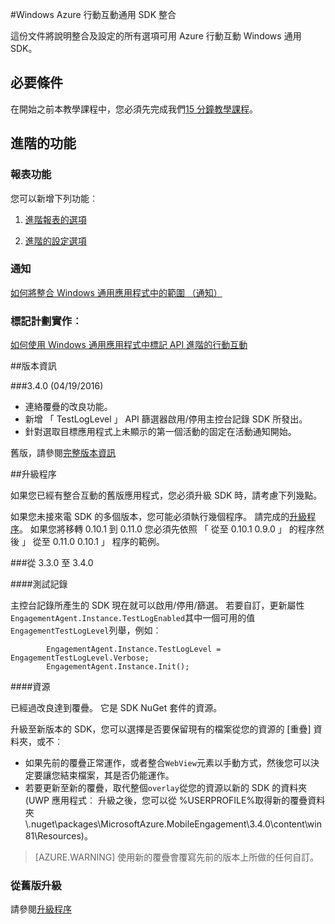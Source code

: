 <properties
    pageTitle="Windows SDK 通用整合"
    description="Windows 通用適用於整合 SDK 的 Azure 行動互動"                                     
    services="mobile-engagement"
    documentationCenter="mobile"
    authors="piyushjo"
    manager="dwrede"
    editor="" />

<tags
    ms.service="mobile-engagement"
    ms.workload="mobile"
    ms.tgt_pltfrm="mobile-windows-store"
    ms.devlang="dotnet"
    ms.topic="article"
    ms.date="08/12/2016"
    ms.author="piyushjo;ricksal" />

#<a name="windows-universal-sdk-integration-for-azure-mobile-engagement"></a>Windows Azure 行動互動通用 SDK 整合

這份文件將說明整合及設定的所有選項可用 Azure 行動互動 Windows 通用 SDK。

## <a name="prerequisites"></a>必要條件

在開始之前本教學課程中，您必須先完成我們[15 分鐘教學課程](mobile-engagement-windows-store-dotnet-get-started.md)。

## <a name="advanced-features"></a>進階的功能

### <a name="reporting-features"></a>報表功能
您可以新增下列功能︰

1. [進階報表的選項](mobile-engagement-windows-store-advanced-reporting.md)

2. [進階的設定選項](mobile-engagement-windows-store-advanced-configuration.md)

### <a name="notifications"></a>通知

[如何將整合 Windows 通用應用程式中的範圍 （通知）](mobile-engagement-windows-store-integrate-engagement-reach.md)

### <a name="tag-plan-implementation"></a>標記計劃實作︰

[如何使用 Windows 通用應用程式中標記 API 進階的行動互動](mobile-engagement-windows-store-use-engagement-api.md)

##<a name="release-notes"></a>版本資訊

###<a name="340-04192016"></a>3.4.0 (04/19/2016)

-   連絡覆疊的改良功能。
-   新增 「 TestLogLevel 」 API 篩選器啟用/停用主控台記錄 SDK 所發出。
-   針對選取目標應用程式上未顯示的第一個活動的固定在活動通知開始。

舊版，請參閱[完整版本資訊](mobile-engagement-windows-store-release-notes.md)

##<a name="upgrade-procedures"></a>升級程序

如果您已經有整合互動的舊版應用程式，您必須升級 SDK 時，請考慮下列幾點。

如果您未接來電 SDK 的多個版本，您可能必須執行幾個程序。 請完成的[升級程序](mobile-engagement-windows-store-upgrade-procedure.md)。 如果您將移轉 0.10.1 到 0.11.0 您必須先依照 「 從至 0.10.1 0.9.0 」 的程序然後 」 從至 0.11.0 0.10.1 」 程序的範例。

###<a name="from-330-to-340"></a>從 3.3.0 至 3.4.0

####<a name="test-logs"></a>測試記錄

主控台記錄所產生的 SDK 現在就可以啟用/停用/篩選。 若要自訂，更新屬性`EngagementAgent.Instance.TestLogEnabled`其中一個可用的值`EngagementTestLogLevel`列舉，例如︰

            EngagementAgent.Instance.TestLogLevel = EngagementTestLogLevel.Verbose;
            EngagementAgent.Instance.Init();

####<a name="resources"></a>資源

已經過改良達到覆疊。 它是 SDK NuGet 套件的資源。

升級至新版本的 SDK，您可以選擇是否要保留現有的檔案從您的資源的 [重疊] 資料夾，或不︰

* 如果先前的覆疊正常運作，或者整合`WebView`元素以手動方式，然後您可以決定要讓您結束檔案，其是否仍能運作。
* 若要更新至新的覆疊，取代整個`overlay`從您的資源以新的 SDK 的資料夾 (UWP 應用程式︰ 升級之後，您可以從 %USERPROFILE%取得新的覆疊資料夾\\.nuget\packages\MicrosoftAzure.MobileEngagement\3.4.0\content\win81\Resources)。

> [AZURE.WARNING] 使用新的覆疊會覆寫先前的版本上所做的任何自訂。

### <a name="upgrade-from-older-versions"></a>從舊版升級

請參閱[升級程序](mobile-engagement-windows-store-upgrade-procedure.md)
